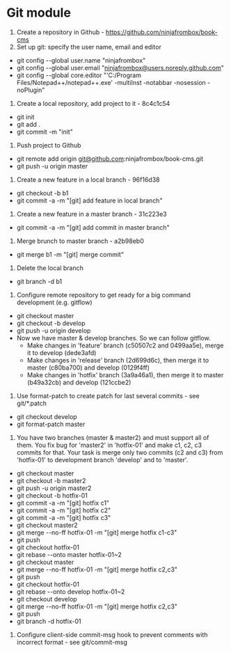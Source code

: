 Git module
============

1. Create a repository in Github - https://github.com/ninjafrombox/book-cms
1. Set up git: specify the user name, email and editor
 * git config --global user.name "ninjafrombox"
 * git config --global user.email "ninjafrombox@users.noreply.github.com"
 * git config --global core.editor "'C:/Program Files/Notepad++/notepad++.exe' -multiInst -notabbar -nosession -noPlugin"
1. Create a local repository, add project to it - 8c4c1c54
 * git init
 * git add .
 * git commit -m "init"
1. Push project to Github
 * git remote add origin git@github.com:ninjafrombox/book-cms.git
 * git push -u origin master
1. Create a new feature in a local branch - 96f16d38
 * git checkout -b b1
 * git commit -a -m "[git] add feature in local branch"
1. Create a new feature in a master branch - 31c223e3
 * git commit -a -m "[git] add commit in master branch"
1. Merge brunch to master branch - a2b98eb0
 * git merge b1 -m "[git] merge commit"
1. Delete the local branch
 * git branch -d b1
1. Configure remote repository to get ready for a big command development (e.g. gitflow)
 * git checkout master
 * git checkout -b develop
 * git push -u origin develop
 * Now we have master & develop branches. So we can follow gitflow.
    * Make changes in 'feature' branch (c50507c2 and 0499aa5e), merge it to develop (dede3afd)
    * Make changes in 'release' branch (2d699d6c), then merge it to master (c80ba700) and develop (0129f4ff)
    * Make changes in 'hotfix' branch (3a9a46a1), then merge it to master (b49a32cb) and develop (121ccbe2)
1. Use format-patch to create patch for last several commits - see git/*.patch
 * git checkout develop
 * git format-patch master
1. You have two branches (master & master2) and must support all of them. You fix bug for 'master2' in 'hotfix-01' and make c1, c2, c3 commits for that. Your task is merge only two commits (c2 and c3) from 'hotfix-01' to development branch 'develop' and to 'master'.
 * git checkout master
 * git checkout -b master2
 * git push -u origin master2
 * git checkout -b hotfix-01
 * git commit -a -m "[git] hotfix c1"
 * git commit -a -m "[git] hotfix c2"
 * git commit -a -m "[git] hotfix c3"
 * git checkout master2
 * git merge --no-ff hotfix-01 -m "[git] merge hotfix c1-c3"
 * git push
 * git checkout hotfix-01
 * git rebase --onto master hotfix-01~2
 * git checkout master
 * git merge --no-ff hotfix-01 -m "[git] merge hotfix c2,c3"
 * git push
 * git checkout hotfix-01
 * git rebase --onto develop hotfix-01~2
 * git checkout develop
 * git merge --no-ff hotfix-01 -m "[git] merge hotfix c2,c3"
 * git push
 * git branch -d hotfix-01
1. Configure client-side commit-msg hook to prevent comments with incorrect format - see git/commit-msg
